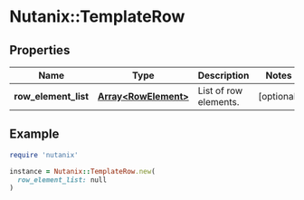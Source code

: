 # Nutanix::TemplateRow

## Properties

| Name | Type | Description | Notes |
| ---- | ---- | ----------- | ----- |
| **row_element_list** | [**Array&lt;RowElement&gt;**](RowElement.md) | List of row elements. | [optional] |

## Example

```ruby
require 'nutanix'

instance = Nutanix::TemplateRow.new(
  row_element_list: null
)
```

